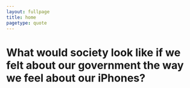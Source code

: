 ```yaml
---
layout: fullpage
title: home
pagetype: quote
---
```



What would society look like if we felt about our government the way we feel about our iPhones?
================

